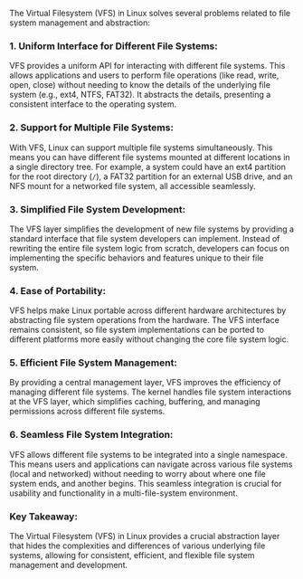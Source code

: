 The Virtual Filesystem (VFS) in Linux solves several problems related to file system management and abstraction:

### 1. **Uniform Interface for Different File Systems:**
   VFS provides a uniform API for interacting with different file systems. This allows applications and users to perform file operations (like read, write, open, close) without needing to know the details of the underlying file system (e.g., ext4, NTFS, FAT32). It abstracts the details, presenting a consistent interface to the operating system.

### 2. **Support for Multiple File Systems:**
   With VFS, Linux can support multiple file systems simultaneously. This means you can have different file systems mounted at different locations in a single directory tree. For example, a system could have an ext4 partition for the root directory (`/`), a FAT32 partition for an external USB drive, and an NFS mount for a networked file system, all accessible seamlessly.

### 3. **Simplified File System Development:**
   The VFS layer simplifies the development of new file systems by providing a standard interface that file system developers can implement. Instead of rewriting the entire file system logic from scratch, developers can focus on implementing the specific behaviors and features unique to their file system.

### 4. **Ease of Portability:**
   VFS helps make Linux portable across different hardware architectures by abstracting file system operations from the hardware. The VFS interface remains consistent, so file system implementations can be ported to different platforms more easily without changing the core file system logic.

### 5. **Efficient File System Management:**
   By providing a central management layer, VFS improves the efficiency of managing different file systems. The kernel handles file system interactions at the VFS layer, which simplifies caching, buffering, and managing permissions across different file systems.

### 6. **Seamless File System Integration:**
   VFS allows different file systems to be integrated into a single namespace. This means users and applications can navigate across various file systems (local and networked) without needing to worry about where one file system ends, and another begins. This seamless integration is crucial for usability and functionality in a multi-file-system environment.

### Key Takeaway:
The Virtual Filesystem (VFS) in Linux provides a crucial abstraction layer that hides the complexities and differences of various underlying file systems, allowing for consistent, efficient, and flexible file system management and development.
